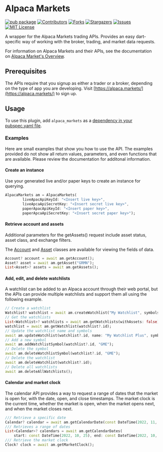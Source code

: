 # Alpaca Markets

[![pub package](https://img.shields.io/pub/v/alpaca_markets.svg)](https://pub.dev/packages/alpaca_markets)
[![Contributors][contributors-shield]][contributors-url]
[![Forks][forks-shield]][forks-url]
[![Stargazers][stars-shield]][stars-url]
[![Issues][issues-shield]][issues-url]
[![MIT License][license-shield]][license-url]

A wrapper for the Alpaca Markets trading APIs. Provides an easy dart-specific way of working with the broker, trading, and market data requests.

For information on Alpaca Markets and their APIs, see the documentation on [Alpaca Market's Overview](https://alpaca.markets/docs/introduction/).

## Prerequisites

The APIs require that you signup as either a trader or a broker, depending on the type of app you are developing. Visit [https://alpaca.markets/](https://alpaca.markets/) to sign up.

## Usage
To use this plugin, add `alpaca_markets` as a [dependency in your pubspec.yaml file](https://flutter.dev/docs/development/platform-integration/platform-channels).

### Examples

Here are small examples that show you how to use the API. The examples provided do not show all return values, parameters, and even functions that are available. Please review the documentation for additonal information.

#### Create an instance

Use your generated live and/or paper keys to create an instance for querying.

```dart
AlpacaMarkets am = AlpacaMarkets(
        liveApacApiKeyId: "<Insert live key>",
        liveApcaApiSecretKey: "<Insert secret live key>",
        paperApacApiKeyId: "<Insert paper key>",
        paperApcaApiSecretKey: "<Insert secret paper key>");
```

#### Retrieve account and assets

Additional parameters for the getAssets() request include asset status, asset class, and exchange filters.

The [Account](https://github.com/voidari/flutter/blob/main/alpaca_markets/lib/src/account.dart) and [Asset](https://github.com/voidari/flutter/blob/main/alpaca_markets/lib/src/asset.dart) classes are available for viewing the fields of data.

```dart
Account? account = await am.getAccount();
Asset? asset = await am.getAsset("GRMN");
List<Asset>? assets = await am.getAssets();
```

#### Add, edit, and delete watchlists

A watchlist can be added to an Alpaca account through their web portal, but the APIs can provide multiple watchlists and support them all using the following example.

```dart
// Create a watchlist
Watchlist? watchlist = await am.createWatchlist("My Watchlist", symbols: ["AAPL", "GOOG"]);
// Get the watchlists
List<Watchlist>? watchlists = await am.getWatchlists(withAssets: false);
watchlist = await am.getWatchlist(watchlist?.id);
// Update the watchlist name and symbols
await am.updateWatchlist(watchlist?.id, name: "My Watchlist Plus", symbols: ["GRMN", "TSLA"]);
// Add a new symbol
await am.addWatchlistSymbol(watchlist?.id, "GME");
// Delete the symbol
await am.deleteWatchlistSymbol(watchlist?.id, "GME");
// Delete the watchlist
await am.deleteWatchlist(watchlist?.id);
// Delete all watchlists
await am.deleteAllWatchlists();
```

#### Calendar and market clock

The calendar API provides a way to request a range of dates that the market is open for, with the date, open, and close timestamps.
The market clock is the current time, whether the market is open, when the market opens next, and when the market closes next.

```dart
/// Retrieve a specific date
Calendar? calendar = await am.getCalendarDate(const DateTime(2022, 11, 1));
/// Retrieves a range of dates
List<Calendar>? calendars = await am.getCalendarDates(
    start: const DateTime(2022, 10, 25), end: const DateTime(2022, 10, 31));
/// Retrieve the market clock
Clock? clock = await am.getMarketClock();
```

<!-- MARKDOWN LINKS & IMAGES -->
<!-- https://www.markdownguide.org/basic-syntax/#reference-style-links -->
[contributors-shield]: https://img.shields.io/github/contributors/voidari/flutter_alpaca_markets.svg?style=for-the-badge
[contributors-url]: https://github.com/voidari/flutter_alpaca_markets/graphs/contributors
[forks-shield]: https://img.shields.io/github/forks/voidari/flutter_alpaca_markets.svg?style=for-the-badge
[forks-url]: https://github.com/voidari/flutter_alpaca_markets/network/members
[stars-shield]: https://img.shields.io/github/stars/voidari/flutter_alpaca_markets.svg?style=for-the-badge
[stars-url]: https://github.com/voidari/flutter_alpaca_markets/stargazers
[issues-shield]: https://img.shields.io/github/issues/voidari/flutter_alpaca_markets.svg?style=for-the-badge
[issues-url]: https://github.com/voidari/flutter_alpaca_markets/issues
[license-shield]: https://img.shields.io/github/license/voidari/flutter_alpaca_markets.svg?style=for-the-badge
[license-url]: https://github.com/voidari/flutter_alpaca_markets/blob/main/LICENSE